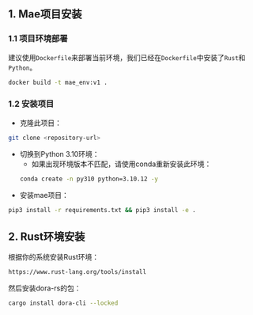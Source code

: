 
## 1. Mae项目安装

### 1.1 项目环境部署
建议使用`Dockerfile`来部署当前环境，我们已经在`Dockerfile`中安装了`Rust`和`Python`。
```sh
docker build -t mae_env:v1 .
```

### 1.2 安装项目

- 克隆此项目：
```sh
git clone <repository-url>
```
- 切换到Python 3.10环境：
  - 如果出现环境版本不匹配，请使用conda重新安装此环境：
  ```sh
  conda create -n py310 python=3.10.12 -y
  ```
- 安装mae项目：
```sh
pip3 install -r requirements.txt && pip3 install -e .
```

## 2. Rust环境安装
根据你的系统安装Rust环境：
```sh
https://www.rust-lang.org/tools/install
```

然后安装dora-rs的包：
```sh
cargo install dora-cli --locked
```


